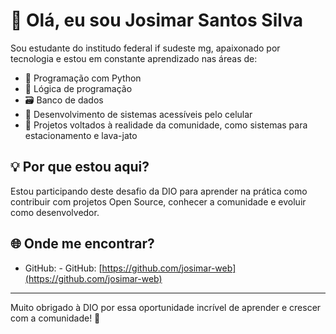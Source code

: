 # 👋 Olá, eu sou Josimar Santos Silva

Sou estudante do institudo federal if sudeste mg, apaixonado por tecnologia e estou em constante aprendizado nas áreas de:

- 🐍 Programação com Python  
- 🧠 Lógica de programação  
- 🗃️ Banco de dados  
- 📱 Desenvolvimento de sistemas acessíveis pelo celular  
- 🚗 Projetos voltados à realidade da comunidade, como sistemas para estacionamento e lava-jato

## 💡 Por que estou aqui?

Estou participando deste desafio da DIO para aprender na prática como contribuir com projetos Open Source, conhecer a comunidade e evoluir como desenvolvedor.

## 🌐 Onde me encontrar?

- GitHub: - GitHub: [https://github.com/josimar-web](https://github.com/josimar-web)

---

Muito obrigado à DIO por essa oportunidade incrível de aprender e crescer com a comunidade! 🚀
